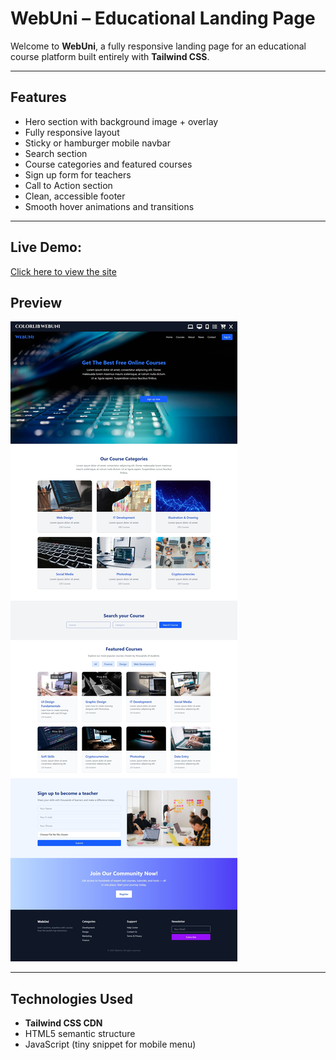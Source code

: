 # WebUni – Educational Landing Page

Welcome to **WebUni**, a fully responsive landing page for an educational course platform built entirely with **Tailwind CSS**.

---

##  Features

-  Hero section with background image + overlay
-  Fully responsive layout
-  Sticky or hamburger mobile navbar
-  Search section
-  Course categories and featured courses
-  Sign up form for teachers
-  Call to Action section
-  Clean, accessible footer
-  Smooth hover animations and transitions

---
##  Live Demo:
[Click here to view the site](https://amanyth155.github.io/Courses-Template/)

##  Preview

![Preview Screenshot](./images/Screenshot_course_template.jpeg)

---

##  Technologies Used

- **Tailwind CSS CDN**
- HTML5 semantic structure
- JavaScript (tiny snippet for mobile menu)
